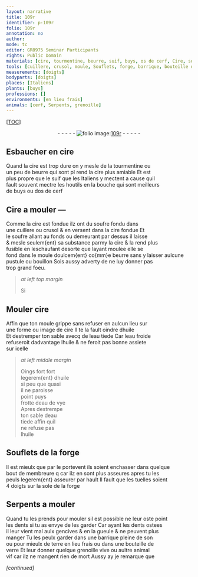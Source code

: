 ```yaml
---
layout: narrative
title: 109r
identifier: p-109r
folio: 109r
annotation: no
author:
mode: tc
editor: GR8975 Seminar Participants
rights: Public Domain
materials: [cire, tourmentine, beurre, suif, buys, os de cerf, Cire, soufre, huile, eau tiede, eau froide, eau de vye, son, terre, verre]
tools: [cuillere, crusol, moule, Souflets, forge, barrique, bouteille de verre]
measurements: [doigts]
bodyparts: [doigts]
places: [Italiens]
plants: [buys]
professions: []
environments: [en lieu frais]
animals: [cerf, Serpents, grenoille]
---
```


<p><a href="{{ site.baseurl }}/diplomatic/">[TOC]</a></p><div class="folio" align="center">- - - - - <a href="http://gallica.bnf.fr/ark:/12148/btv1b10500001g/f223.image" target="_blank"><img src="https://cu-mkp.github.io/2017-workshop-edition/assets/photo-icon.png" alt="folio image: " style="display:inline-block; margin-bottom:-3px;"/>109r</a> - - - - - </div>  
  

## Esbaucher en <span class="m">cire</span>

 
Quand la <span class="m">cire</span> est trop dure on y mesle de la <span class="m">tourmentine</span> ou<br/> un peu de <span class="m">beurre</span> qui <span class="del">sont pl</span> rend la <span class="m">cire</span> plus amiable Et est<br/> plus propre que le <span class="m">suif</span> que les <span class="pl">Italiens</span> y mectent a cause quil<br/> fault souvent mectre les houtils en la bouche qui sont meilleurs<br/> de <span class="m"><span class="pa">buys</span></span> ou d<span class="m">os de <span class="al">cerf</span></span>

 
  

## <span class="m">Cire</span> a mouler —

 
Comme la <span class="m">cire</span> est fondue ilz ont du <span class="m">soufre</span> fondu dans<br/> une <span class="tl">cuillere</span> ou <span class="tl">crusol</span> & en versent dans la <span class="m">cire</span> fondue Et<br/> le <span class="m">soufre</span> allant au fonds ou demeurant par dessus il laisse<br/> & mesle seulem{ent} sa substance parmy la <span class="m">cire</span> & la rend plus<br/> fusible en leschaufant desorte que layant moulee elle se<br/> fond dans le <span class="tl">moule</span> doulcem{ent} co{mm}e <span class="m">beurre</span> sans y laisser aulcune<br/> pustule ou bouillon Sois aussy adverty de ne luy donner pas<br/> trop grand foeu.
 
> *at left top margin*
> 
> 
>   Si
 
 
  

## Mouler <span class="m">cire</span>

 
Affin que ton <span class="tl">moule</span> grippe sans refuser en aulcun lieu sur<br/> une forme ou image de <span class="m">cire</span> Il te la fault oindre d<span class="m">huile</span><br/> Et destremper ton sable avecq de l<span class="m">eau tiede</span> Car l<span class="m">eau froide</span><br/> refuseroit dadvantage l<span class="m">huile</span> & ne feroit pas bonne assiete<br/> sur icelle
 
> *at left middle margin*
> 
> 
>   Oings fort fort<br/> legerem{ent} d<span class="m">huile</span><br/> si peu que quasi<br/> il ne paroisse<br/> point puys<br/> frotte d<span class="m">eau de vye</span><br/> Apres destrempe<br/> ton sable d<span class="m">eau<br/> tiede</span> affin quil<br/> ne refuse pas<br/> l<span class="m">huile</span>

 
  

## <span class="tl">Souflets</span> de la <span class="tl">forge</span>

 
Il est mieulx que par le portevent ils soient enchasser dans quelque<br/> bout de membreure <span class="del">q</span> car ilz en sont plus asseures apres tu les<br/> peuls legerem{ent} asseurer par hault Il fault que les tuelles soient<br/> 4 <span class="ms"><span class="bp">doigts</span></span> sur la sole de la <span class="tl">forge</span>

 
  

## <span class="al">Serpents</span> a mouler

 
Quand tu les prends pour mouler sil est possible ne leur oste point<br/> les dents si tu as envye de les garder Car ayant les dents ostees<br/> il leur vient mal aulx gencives & en la gueule & ne peuvent plus<br/> manger Tu les peulx garder dans une <span class="tl">barrique</span> pleine de <span class="m">son</span><br/> ou pour mieulx de <span class="m">terre</span> <span class="env">en lieu frais</span> ou dans une <span class="tl">bouteille de<br/> <span class="m">verre</span></span> Et leur donner quelque <span class="al">grenoille</span> vive ou aultre animal<br/> vif car ilz ne mangent rien de mort Aussy ay je remarque que
 
*[continued]*
 
